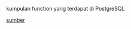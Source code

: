 kumpulan function yang terdapat di PostgreSQL

[sumber](https://www.postgresql.org/docs/15/functions-math.html)
